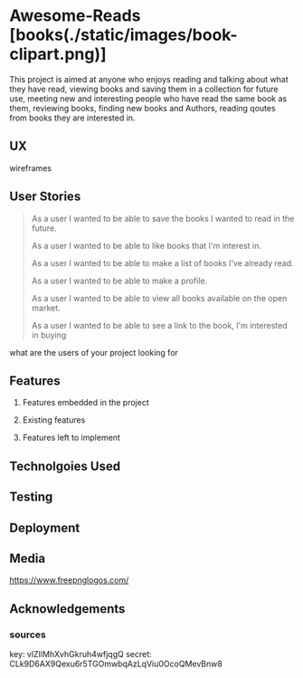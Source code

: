 # **Awesome-Reads** [books(./static/images/book-clipart.png)]

This project is aimed at anyone who enjoys reading and talking about what they have read, 
viewing books and saving them in a collection for future use,
meeting new and interesting people who have read the same book as them, reviewing books,
finding new books and Authors, reading qoutes from books they are interested in.

## **UX**

wireframes 

## **User Stories**

> As a user I wanted to be able to save the books I wanted to read in the future.
>
> As a user I wanted to be able to like books that I'm interest in.
>
> As a user I wanted to be able to make a list of books I've already read.
>
> As a user I wanted to be able to make a profile.
>
> As a user I wanted to be able to view all books available on the open market.
>
> As a user I wanted to be able to see a link to the book, I'm interested in buying



what are the users of your project looking for

## **Features**

1. Features embedded in the project

2. Existing features

3. Features left to implement 

## **Technolgoies Used**



## **Testing** 



## **Deployment**



## **Media**


https://www.freepnglogos.com/


## **Acknowledgements**



### sources







































key: vlZIlMhXvhGkruh4wfjqgQ
secret: CLk9D6AX9Qexu6r5TGOmwbqAzLqViu0OcoQMevBnw8